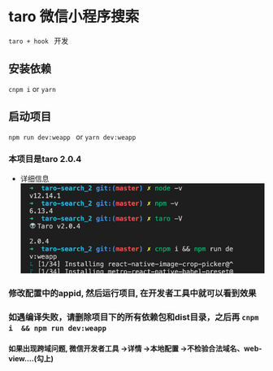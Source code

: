 # taro 微信小程序搜索
`taro + hook ` 开发

## 安装依赖

`cnpm i`  or `yarn `

## 启动项目

`npm run dev:weapp `  or 
`yarn dev:weapp ` 

### 本项目是taro 2.0.4 
+ 详细信息
![详细信息](img/pic1.jpg)

### 修改配置中的appid, 然后运行项目, 在开发者工具中就可以看到效果

### 如遇编译失败，请删除项目下的所有依赖包和dist目录，之后再 `cnpm i  && npm run dev:weapp `
#### 如果出现跨域问题, 微信开发者工具 ->详情 ->本地配置 ->不检验合法域名、web-view....(勾上)
